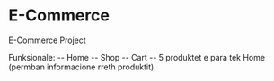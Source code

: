 # E-Commerce
E-Commerce Project

Funksionale:
-- Home
-- Shop
-- Cart
-- 5 produktet e para tek Home (permban informacione rreth produktit)
